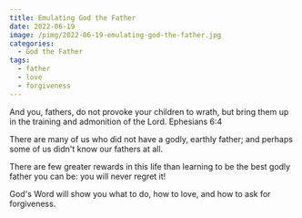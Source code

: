 ```yaml
---
title: Emulating God the Father
date: 2022-06-19
image: /pimg/2022-06-19-emulating-god-the-father.jpg
categories:
  - God the Father
tags:
  - father
  - love
  - forgiveness
---
```


And you, fathers, do not provoke your children to wrath, but bring them up in the training and admonition of the Lord.    Ephesians 6:4

There are many of us who did not have a godly, earthly father; and perhaps some of us didn't know our fathers at all.

There are few greater rewards in this life than learning to be the best godly father you can be: you will never regret it!

God's Word will show you what to do, how to love, and how to ask for forgiveness.



